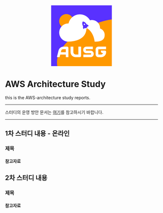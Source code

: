 <div align=center>

![logo](40321838.png)

</div>

# AWS Architecture Study  

this is the AWS-architecture study reports.  

---

스터디의 운영 방안 문서는 [여기][OT]를 참고하시기 바랍니다.  

[OT]: https://github.com/AUSG/aws-architecture-study/wiki/%EC%8A%A4%ED%84%B0%EB%94%94-%EC%9A%B4%EC%98%81-%EB%B0%A9%EC%95%88

---

## 1차 스터디 내용 - 온라인  

### 제목  

#### 참고자료  


## 2차 스터디 내용  

### 제목  

#### 참고자료  

